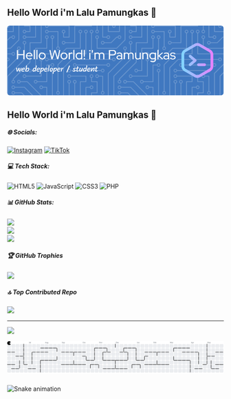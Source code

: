 ## Hello World i'm Lalu Pamungkas 👋

![Lalu Pamungkas](img/github-header-image.png)

<!-- 🌱 I’m currently learning **python**
🔭 I’m currently working on **home**

##### skills

[![My Skills](https://skillicons.dev/icons?i=java,kotlin,nodejs,figma&theme=light&perline=5)](https://skillicons.dev)

<img src="https://img.shields.io/badge/HTML5-E34F26?style=for-the-badge&logo=html5&logoColor=white" />
<img src="https://img.shields.io/badge/CSS3-1572B6?style=for-the-badge&logo=css3&logoColor=white" />
<img src="https://img.shields.io/badge/JavaScript-323330?style=for-the-badge&logo=javascript&logoColor=F7DF1E" />
<img src="https://img.shields.io/badge/Python-FFD43B?style=for-the-badge&logo=python&logoColor=blue" />
<img src="https://img.shields.io/badge/json-5E5C5C?style=for-the-badge&logo=json&logoColor=white" />

##### connect with me
![https://instagram/laluikyyy_](https://img.shields.io/badge/Instagram-E4405F?style=for-the-badge&logo=instagram&logoColor=white)
![tiktok.com/@lalu.pamungkas](https://img.shields.io/badge/TikTok-000000?style=for-the-badge&logo=tiktok&logoColor=white)


##### My Github Stats

[![Anurag's GitHub stats](https://github-readme-stats.vercel.app/api?username=pamungkas77&show_icons=true&theme=tokyonight)
](https://github.com/pamungkas77/github-readme-stats) -->


## Hello World i'm Lalu Pamungkas 👋<br>


##### 🌐 Socials:
[![Instagram](https://img.shields.io/badge/Instagram-%23E4405F.svg?logo=Instagram&logoColor=white)](https://instagram.com/laluikyyy_) [![TikTok](https://img.shields.io/badge/TikTok-%23000000.svg?logo=TikTok&logoColor=white)](https://tiktok.com/@lalu.pamungkas) 

##### 💻 Tech Stack:
![HTML5](https://img.shields.io/badge/html5-%23E34F26.svg?style=for-the-badge&logo=html5&logoColor=white) ![JavaScript](https://img.shields.io/badge/javascript-%23323330.svg?style=for-the-badge&logo=javascript&logoColor=%23F7DF1E) ![CSS3](https://img.shields.io/badge/css3-%231572B6.svg?style=for-the-badge&logo=css3&logoColor=white) ![PHP](https://img.shields.io/badge/php-%23777BB4.svg?style=for-the-badge&logo=php&logoColor=white)
##### 📊 GitHub Stats:
![](https://github-readme-stats.vercel.app/api?username=pamungkas77&theme=merko&hide_border=false&include_all_commits=false&count_private=false)<br/>
![](https://nirzak-streak-stats.vercel.app/?user=pamungkas77&theme=merko&hide_border=false)<br/>
![](https://github-readme-stats.vercel.app/api/top-langs/?username=pamungkas77&theme=merko&hide_border=false&include_all_commits=false&count_private=false&layout=compact)

##### 🏆 GitHub Trophies
![](https://github-profile-trophy.vercel.app/?username=pamungkas77&theme=radical&no-frame=false&no-bg=true&margin-w=4)

##### 🔝 Top Contributed Repo
![](https://github-contributor-stats.vercel.app/api?username=pamungkas77&limit=5&theme=dark&combine_all_yearly_contributions=true)

---
[![](https://visitcount.itsvg.in/api?id=pamungkas77&icon=0&color=0)](https://visitcount.itsvg.in)

<!-- Proudly created with GPRM ( https://gprm.itsvg.in ) -->

<picture>
  <source media="(prefers-color-scheme: dark)" srcset="https://raw.githubusercontent.com/pamungkas77/pamungkas77/output/pacman-contribution-graph-dark.svg">
  <source media="(prefers-color-scheme: light)" srcset="https://raw.githubusercontent.com/pamungkas77/pamungkas77/output/pacman-contribution-graph.svg">
  <img alt="pacman contribution graph" src="https://raw.githubusercontent.com/pamungkas77/pamungkas77/output/pacman-contribution-graph.svg">
</picture>

###

<img src="https://raw.githubusercontent.com/pamungkas77/pamungkas77/output/snake.svg" alt="Snake animation" />

###